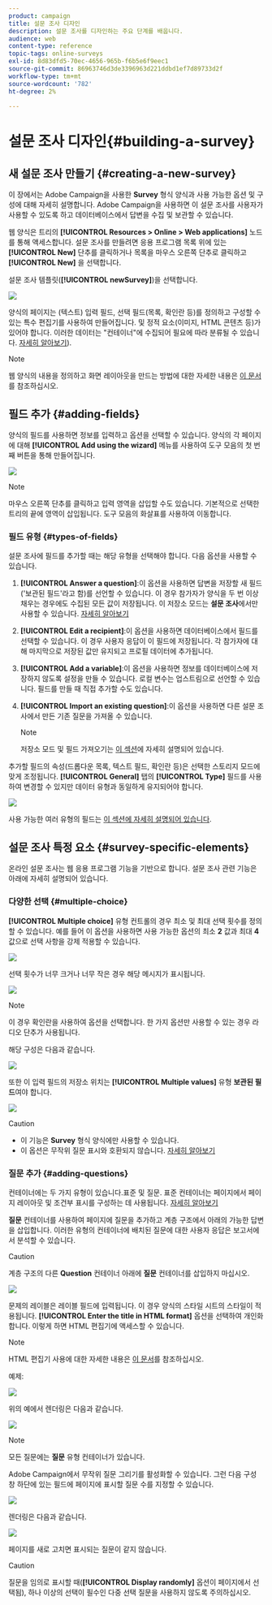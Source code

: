 ```yaml
---
product: campaign
title: 설문 조사 디자인
description: 설문 조사를 디자인하는 주요 단계를 배웁니다.
audience: web
content-type: reference
topic-tags: online-surveys
exl-id: 8d83dfd5-70ec-4656-965b-f6b5e6f9eec1
source-git-commit: 86963746d3de3396963d221ddbd1ef7d89733d2f
workflow-type: tm+mt
source-wordcount: '782'
ht-degree: 2%

---
```


# 설문 조사 디자인{#building-a-survey}

## 새 설문 조사 만들기 {#creating-a-new-survey}

이 장에서는 Adobe Campaign을 사용한 **Survey** 형식 양식과 사용 가능한 옵션 및 구성에 대해 자세히 설명합니다. Adobe Campaign을 사용하면 이 설문 조사를 사용자가 사용할 수 있도록 하고 데이터베이스에서 답변을 수집 및 보관할 수 있습니다.

웹 양식은 트리의 **[!UICONTROL Resources > Online > Web applications]** 노드를 통해 액세스합니다. 설문 조사를 만들려면 응용 프로그램 목록 위에 있는 **[!UICONTROL New]** 단추를 클릭하거나 목록을 마우스 오른쪽 단추로 클릭하고 **[!UICONTROL New]** 을 선택합니다.

설문 조사 템플릿(**[!UICONTROL newSurvey]**)을 선택합니다.

![](assets/s_ncs_admin_survey_select_template.png)

양식의 페이지는 (텍스트) 입력 필드, 선택 필드(목록, 확인란 등)를 정의하고 구성할 수 있는 특수 편집기를 사용하여 만들어집니다. 및 정적 요소(이미지, HTML 콘텐츠 등)가 있어야 합니다. 이러한 데이터는 &quot;컨테이너&quot;에 수집되어 필요에 따라 분류될 수 있습니다. [자세히 알아보기](#adding-questions)).

>[!NOTE]
>
>웹 양식의 내용을 정의하고 화면 레이아웃을 만드는 방법에 대한 자세한 내용은 [이 문서](../../web/using/about-web-forms.md)를 참조하십시오.

## 필드 추가 {#adding-fields}

양식의 필드를 사용하면 정보를 입력하고 옵션을 선택할 수 있습니다. 양식의 각 페이지에 대해 **[!UICONTROL Add using the wizard]** 메뉴를 사용하여 도구 모음의 첫 번째 버튼을 통해 만들어집니다.

![](assets/s_ncs_admin_survey_add_field_menu.png)

>[!NOTE]
>
>마우스 오른쪽 단추를 클릭하고 입력 영역을 삽입할 수도 있습니다. 기본적으로 선택한 트리의 끝에 영역이 삽입됩니다. 도구 모음의 화살표를 사용하여 이동합니다.

### 필드 유형 {#types-of-fields}

설문 조사에 필드를 추가할 때는 해당 유형을 선택해야 합니다. 다음 옵션을 사용할 수 있습니다.

1. **[!UICONTROL Answer a question]**:이 옵션을 사용하면 답변을 저장할 새 필드(&#39;보관된 필드&#39;라고 함)를 선언할 수 있습니다. 이 경우 참가자가 양식을 두 번 이상 채우는 경우에도 수집된 모든 값이 저장됩니다. 이 저장소 모드는 **설문 조사**&#x200B;에서만 사용할 수 있습니다. [자세히 알아보기](../../surveys/using/managing-answers.md#storing-collected-answers)
1. **[!UICONTROL Edit a recipient]**:이 옵션을 사용하면 데이터베이스에서 필드를 선택할 수 있습니다. 이 경우 사용자 응답이 이 필드에 저장됩니다. 각 참가자에 대해 마지막으로 저장된 값만 유지되고 프로필 데이터에 추가됩니다.
1. **[!UICONTROL Add a variable]**:이 옵션을 사용하면 정보를 데이터베이스에 저장하지 않도록 설정을 만들 수 있습니다. 로컬 변수는 업스트림으로 선언할 수 있습니다. 필드를 만들 때 직접 추가할 수도 있습니다.
1. **[!UICONTROL Import an existing question]**:이 옵션을 사용하면 다른 설문 조사에서 만든 기존 질문을 가져올 수 있습니다.

   >[!NOTE]
   >
   >저장소 모드 및 필드 가져오기는 [이 섹션](../../surveys/using/managing-answers.md#storing-collected-answers)에 자세히 설명되어 있습니다.

추가할 필드의 속성(드롭다운 목록, 텍스트 필드, 확인란 등)은 선택한 스토리지 모드에 맞게 조정됩니다. **[!UICONTROL General]** 탭의 **[!UICONTROL Type]** 필드를 사용하여 변경할 수 있지만 데이터 유형과 동일하게 유지되어야 합니다.

![](assets/s_ncs_admin_survey_change_type.png)

사용 가능한 여러 유형의 필드는 [이 섹션에 자세히 설명되어 있습니다](../../web/using/about-web-forms.md).

## 설문 조사 특정 요소 {#survey-specific-elements}

온라인 설문 조사는 웹 응용 프로그램 기능을 기반으로 합니다. 설문 조사 관련 기능은 아래에 자세히 설명되어 있습니다.

### 다양한 선택 {#multiple-choice}

**[!UICONTROL Multiple choice]** 유형 컨트롤의 경우 최소 및 최대 선택 횟수를 정의할 수 있습니다. 예를 들어 이 옵션을 사용하면 사용 가능한 옵션의 최소 **2** 값과 최대 **4** 값으로 선택 사항을 강제 적용할 수 있습니다.

![](assets/s_ncs_admin_survey_multichoice_ex1.png)

선택 횟수가 너무 크거나 너무 작은 경우 해당 메시지가 표시됩니다.

![](assets/s_ncs_admin_survey_multichoice_ex2.png)

>[!NOTE]
>
>이 경우 확인란을 사용하여 옵션을 선택합니다. 한 가지 옵션만 사용할 수 있는 경우 라디오 단추가 사용됩니다.

해당 구성은 다음과 같습니다.

![](assets/s_ncs_admin_survey_multichoice_ex3.png)

또한 이 입력 필드의 저장소 위치는 **[!UICONTROL Multiple values]** 유형 **보관된 필드**&#x200B;여야 합니다.

![](assets/s_ncs_admin_survey_multiple_values_field.png)

>[!CAUTION]
>
>* 이 기능은 **Survey** 형식 양식에만 사용할 수 있습니다.
>* 이 옵션은 무작위 질문 표시와 호환되지 않습니다. [자세히 알아보기](#adding-questions)


### 질문 추가 {#adding-questions}

컨테이너에는 두 가지 유형이 있습니다.표준 및 질문. 표준 컨테이너는 페이지에서 페이지 레이아웃 및 조건부 표시를 구성하는 데 사용됩니다. [자세히 알아보기](../../web/using/about-web-forms.md)

**질문** 컨테이너를 사용하여 페이지에 질문을 추가하고 계층 구조에서 아래의 가능한 답변을 삽입합니다. 이러한 유형의 컨테이너에 배치된 질문에 대한 사용자 응답은 보고서에서 분석할 수 있습니다.

>[!CAUTION]
>
>계층 구조의 다른 **Question** 컨테이너 아래에 **질문** 컨테이너를 삽입하지 마십시오.

![](assets/s_ncs_admin_question_label.png)

문제의 레이블은 레이블 필드에 입력됩니다. 이 경우 양식의 스타일 시트의 스타일이 적용됩니다. **[!UICONTROL Enter the title in HTML format]** 옵션을 선택하여 개인화합니다. 이렇게 하면 HTML 편집기에 액세스할 수 있습니다.

>[!NOTE]
>
>HTML 편집기 사용에 대한 자세한 내용은 [이 문서](../../web/using/about-web-forms.md)를 참조하십시오.

예제:

![](assets/s_ncs_admin_survey_containers_qu_arbo.png)

위의 예에서 렌더링은 다음과 같습니다.

![](assets/s_ncs_admin_survey_containers_qu_ex.png)

>[!NOTE]
>
>모든 질문에는 **질문** 유형 컨테이너가 있습니다.

Adobe Campaign에서 무작위 질문 그리기를 활성화할 수 있습니다. 그런 다음 구성 창 하단에 있는 필드에 페이지에 표시할 질문 수를 지정할 수 있습니다.

![](assets/s_ncs_admin_survey_containers_qu_display.png)

렌더링은 다음과 같습니다.

![](assets/s_ncs_admin_survey_containers_qu_display_rendering.png)

페이지를 새로 고치면 표시되는 질문이 같지 않습니다.

>[!CAUTION]
>
>질문을 임의로 표시할 때(**[!UICONTROL Display randomly]** 옵션이 페이지에서 선택됨), 하나 이상의 선택이 필수인 다중 선택 질문을 사용하지 않도록 주의하십시오.
